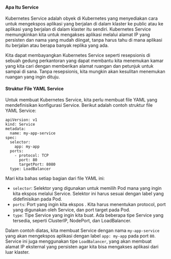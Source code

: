 #### Apa Itu Service

Kubernetes Service adalah obyek di Kubernetes yang menyediakan cara untuk mengekspos aplikasi yang berjalan di dalam klaster ke public atau ke aplikasi yang berjalan di dalam klaster itu sendiri. Kubernetes Service memungkinkan kita untuk mengakses aplikasi melalui alamat IP yang persisten dan nama yang mudah diingat, tanpa harus tahu di mana aplikasi itu berjalan atau berapa banyak replika yang ada.

Kita dapat membayangkan Kubernetes Service seperti resepsionis di sebuah gedung perkantoran yang dapat membantu kita menemukan kamar yang kita cari dengan memberikan alamat ruangan dan petunjuk untuk sampai di sana. Tanpa resepsionis, kita mungkin akan kesulitan menemukan ruangan yang ingin dituju.

#### Struktur File YAML Service

Untuk membuat Kubernetes Service, kita perlu membuat file YAML yang mendefinisikan konfigurasi Service. Berikut adalah contoh struktur file YAML Service:

```{.yaml}
apiVersion: v1
kind: Service
metadata:
  name: my-app-service
spec:
  selector:
    app: my-app
  ports:
    - protocol: TCP
      port: 80
      targetPort: 8080
  type: LoadBalancer
```

Mari kita bahas setiap bagian dari file YAML ini:

- `selector`: Selektor yang digunakan untuk memilih Pod mana yang ingin kita ekspos melalui Service. Selektor ini harus sesuai dengan label yang didefinisikan pada Pod.
- `ports`: Port yang ingin kita ekspos . Kita harus menentukan protocol, port yang digunakan oleh Service, dan port target pada Pod.
- `type`: Tipe Service yang ingin kita buat. Ada beberapa tipe Service yang tersedia, seperti ClusterIP, NodePort, dan LoadBalancer.

Dalam contoh diatas, kita membuat Service dengan nama `my-app-service` yang akan mengekspos aplikasi dengan label `app: my-app` pada port `80`. Service ini juga menggunakan tipe `LoadBalancer`, yang akan membuat alamat IP eksternal yang persisten agar kita bisa mengakses aplikasi dari luar klaster.
